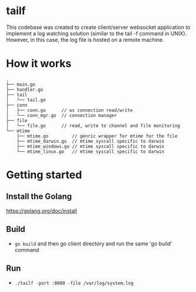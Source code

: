 # tailf
This codebase was created to create client/server websocket application to implement a log watching solution 
(similar to the tail -f command in UNIX). However, in this case, the log file is hosted on a remote machine.


# How it works
```
.
├── main.go
├── handler.go
├── tail
│   └── tail.go
├── conn
│   ├── conn.go      // ws connection read/write
│   └── conn_mgr.go  // connection manager
├── file
│   └── file.go      // read, write to channel and file monitoring
└── mtime
    ├── mtime.go         // genric wrapper for mtime for the file
    ├── mtime_darwin.go  // mtime syscall specific to darwin
    ├── mtime_windows.go // mtime syscall specific to darwin
    └── mtime_linux.go   // mtime syscall specific to darwin
```

# Getting started

## Install the Golang
https://golang.org/doc/install

## Build

* `go build`
and then go client directory and run the same 'go build' command

## Run

* `./tailf -port :8080 -file /var/log/system.log`
